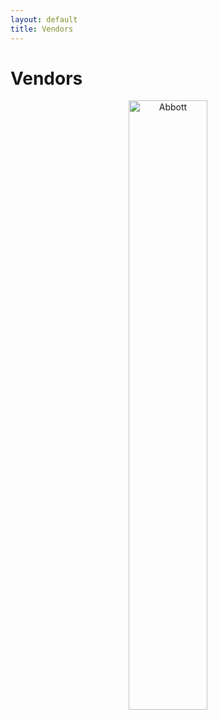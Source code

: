 ```yaml
---
layout: default
title: Vendors
---
```


# Vendors

<div class="content" style="text-align: center;">
    <a href="https://www.cardiovascular.abbott/int/en/home.html" target="_blank">
        <img src="{{ site.url }}/assets/img/Abbott.png" alt="Abbott" style="width: 50%; height: auto;">
    </a>
</div>
